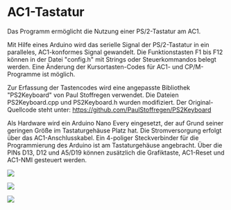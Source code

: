 # AC1-Tastatur
Das Programm ermöglicht die Nutzung einer PS/2-Tastatur am AC1.

Mit Hilfe eines Arduino wird das serielle Signal der PS/2-Tastatur in ein paralleles, AC1-konformes Signal gewandelt.
Die Funktionstasten F1 bis F12 können in der Datei "config.h" mit Strings oder Steuerkommandos belegt werden.
Eine Änderung der Kursortasten-Codes für AC1- und CP/M-Programme ist möglich.

Zur Erfassung der Tastencodes wird eine angepasste Bibliothek "PS2Keyboard" von Paul Stoffregen verwendet.
Die Dateien PS2Keyboard.cpp und PS2Keyboard.h wurden modifiziert.
Der Original-Quellcode steht unter: https://github.com/PaulStoffregen/PS2Keyboard

Als Hardware wird ein Arduino Nano Every eingesetzt, der auf Grund seiner geringen Größe im Tastaturgehäuse Platz hat. 
Die Stromversorgung erfolgt über das AC1-Anschlusskabel.
Ein 4-poliger Steckverbinder für die Programmierung des Arduino ist am Tastaturgehäuse angebracht.
Über die PINs D13, D12 und A5/D19 können zusätzlich die Grafiktaste, AC1-Reset und AC1-NMI gesteuert werden.

![](https://www.ftonn.de/GIT-Projekte/AC1-Tastatur/PS2-Tastatur_mit_Text.jpg)

![](https://www.ftonn.de/GIT-Projekte/AC1-Tastatur/Arduino_Nano_mit_Text.jpg)

![](https://www.ftonn.de/GIT-Projekte/AC1-Tastatur/Arduino-Schaltbild.gif)

